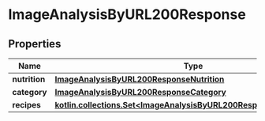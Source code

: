 
# ImageAnalysisByURL200Response

## Properties
Name | Type | Description | Notes
------------ | ------------- | ------------- | -------------
**nutrition** | [**ImageAnalysisByURL200ResponseNutrition**](ImageAnalysisByURL200ResponseNutrition.md) |  | 
**category** | [**ImageAnalysisByURL200ResponseCategory**](ImageAnalysisByURL200ResponseCategory.md) |  | 
**recipes** | [**kotlin.collections.Set&lt;ImageAnalysisByURL200ResponseRecipesInner&gt;**](ImageAnalysisByURL200ResponseRecipesInner.md) |  | 



